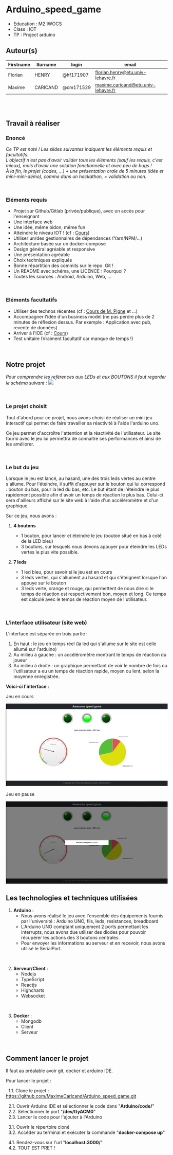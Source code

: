# Arduino_speed_game
- Education : M2 IWOCS
- Class : IOT
- TP : Project arduino

## Auteur(s)

|Firstname|Surname|login|email|
|--|--|--|--|
| Florian | HENRY | @hf171907 | florian.henry@etu.univ-lehavre.fr |
| Maxime | CARICAND | @cm171529 | maxime.caricand@etu.univ-lehavre.fr |

<br><br>

## Travail à réaliser

### Enoncé
_Ce TP est noté ! Les slides suivantes indiquent les éléments requis et facultatifs.<br/>
L'objectif n'est pas d'avoir valider tous les éléments (sauf les requis, c'est mieux), mais d'avoir une solution fonctionnelle et avec peu de bugs !<br/>
À la fin, le projet (codes, ...) + une présentation orale de 5 minutes (idée et mini-mini-démo), comme dans un hackathon, = validation ou non._

<br>

### Eléments requis
- Projet sur Github/Gitlab (privée/publique), avec un accès pour l'enseignant
- Une interface web
- Une idée, même bidon, même fun
- Atteindre le niveau IOT ! (cf : <a href="http://servuc.github.io/teaching/iot-1.html">Cours</a>)
- Utiliser un/des gestionnaires de dépendances (Yarn/NPM/...)
- Architecture basée sur un docker-compose
- Design général agréable et responsive
- Une présentation agréable
- Choix techniques expliqués
- Bonne répartition des commits sur le repo. Git !
- Un README avec schéma, une LICENCE : Pourquoi ?
- Toutes les sources : Android, Arduino, Web, ...

<br>

### Eléments facultatifs
- Utiliser des technos récentes (cf : <a href="http://pigne.org/teaching/FullStackJS/">Cours de M. Pigne</a> et ...)
- Accompagner l'idée d'un business model (ne pas perdre plus de 2 minutes de réflexion dessus. Par exemple : Application avec pub, revente de données)
- Arriver à l'IOE (cf : <a href="http://servuc.github.io/teaching/iot-1.html">Cours</a>)
- Test unitaire (Vraiment facultatif car manque de temps !)

<br>

## Notre projet

_Pour comprendre les reférences aux LEDs et aux BOUTONS il faut regarder le schéma suivant :_
<img src = "arduino/schema/SchémaArduinoSpeedGame.png">

<br>

### Le projet choisit

Tout d'abord pour ce projet, nous avons choisi de réaliser un mini jeu interactif qui permet de faire travailler sa réactivité à l'aide l'arduino uno.

Ce jeu permet d'accroître l'attention et la réactivité de l'utilisateur. Le site fourni avec le jeu lui permettra de connaître ses performances et ainsi de les améliorer.

<br>

### Le but du jeu

Lorsque le jeu est lancé, au hasard, une des trois leds vertes au centre s'allume. Pour l'éteindre, il suffit d'appuyer sur le bouton qui lui correspond : bouton du bas, pour la led du bas, etc. Le but étant de l'éteindre le plus rapidement possible afin d'avoir un temps de réaction le plus bas. Celui-ci sera d'ailleurs affiché sur le site web à l'aide d'un accéléromètre et d'un graphique.

Sur ce jeu, nous avons :
 1. **4 boutons**
    - 1 bouton, pour lancer et éteindre le jeu (bouton situé en bas à coté de la LED bleu)
    - 3 boutons, sur lesquels nous devons appuyer pour éteindre les LEDs vertes le plus vite possible.

 2. **7 leds**
    - 1 led bleu, pour savoir si le jeu est en cours
    - 3 leds vertes, qui s'allument au hasard et qui s'éteignent lorsque l'on appuye sur le bouton
    - 3 leds verte, orange et rouge, qui permettent de nous dire si le temps de réaction est respectivement bon, moyen et long. Ce temps est calculé avec le temps de réaction moyen de l'utilisateur.

<br>

### L'interface utilisateur (site web)

L'interface est séparée en trois partie :
 1. En haut : le jeu en temps réel (la led qui s'allume sur le site est celle allumé sur l'arduino)
 2. Au milieu à gauche : un accéléromètre montrant le temps de réaction du joueur
 3. Au milieu à droite : un graphique permettant de voir le nombre de fois ou l'utilisateur a eu un temps de réaction rapide, moyen ou lent, selon la moyenne enregistrée.

**Voici-ci l'interface :**

Jeu en cours

<img src = "webapp/schema/InterfaceJeuEnCours.png">

Jeu en pause

<img src = "webapp/schema/InterfaceJeuEnPause.png">

<br>

## Les technologies et techniques utilisées

 1. **Arduino** :
    - Nous avons réalisé le jeu avec l'ensemble des équipements fournis par l'université : Arduino UNO, fils, leds, resistances, breadboard
    - L'Arduino UNO comptant uniquement 2 ports permettant les interrupts, nous avons due utiliser des diodes pour pouvoir récupérer les actions des 3 boutons centrales.
    - Pour envoyer les informations au serveur et en recevoir, nous avons utilisé le SerialPort.

<br>

 2. **Serveur/Client** :
    - Nodejs
    - TypeScript
    - Reactjs
    - Highcharts
    - Websocket

<br>

 3. **Docker** :
    - Mongodb
    - Client
    - Serveur

<br>

## Comment lancer le projet

Il faut au préalable avoir git, docker et arduino IDE.

Pour lancer le projet :

&nbsp;&nbsp;1.1. Clone le projet : https://github.com/MaximeCaricand/Arduino_speed_game.git <br>

&nbsp;&nbsp;2.1. Ouvrir Arduino IDE et sélectionner le code dans "**Arduino/code/**"<br>
&nbsp;&nbsp;2.2. Sélectionner le port "**/dev/ttyACM0**"<br>
&nbsp;&nbsp;2.3. Lancer le code pour l'ajouter à l'Arduino

&nbsp;&nbsp;3.1. Ouvrir le répertoire cloné<br>
&nbsp;&nbsp;3.2. Accéder au terminal et exécuter la commande "**docker-compose up**"

&nbsp;&nbsp;4.1. Rendez-vous sur l'url "**localhost:3000/**"<br>
&nbsp;&nbsp;4.2. TOUT EST PRET !